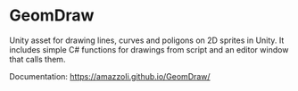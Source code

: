 # GeomDraw
Unity asset for drawing lines, curves and poligons on 2D sprites in Unity. 
It includes simple C# functions for drawings from script and an editor window that calls them.

Documentation: https://amazzoli.github.io/GeomDraw/
